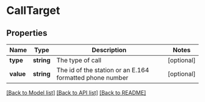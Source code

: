 # CallTarget

## Properties
Name | Type | Description | Notes
------------ | ------------- | ------------- | -------------
**type** | **string** | The type of call | [optional] 
**value** | **string** | The id of the station or an E.164 formatted phone number | [optional] 

[[Back to Model list]](../README.md#documentation-for-models) [[Back to API list]](../README.md#documentation-for-api-endpoints) [[Back to README]](../README.md)


